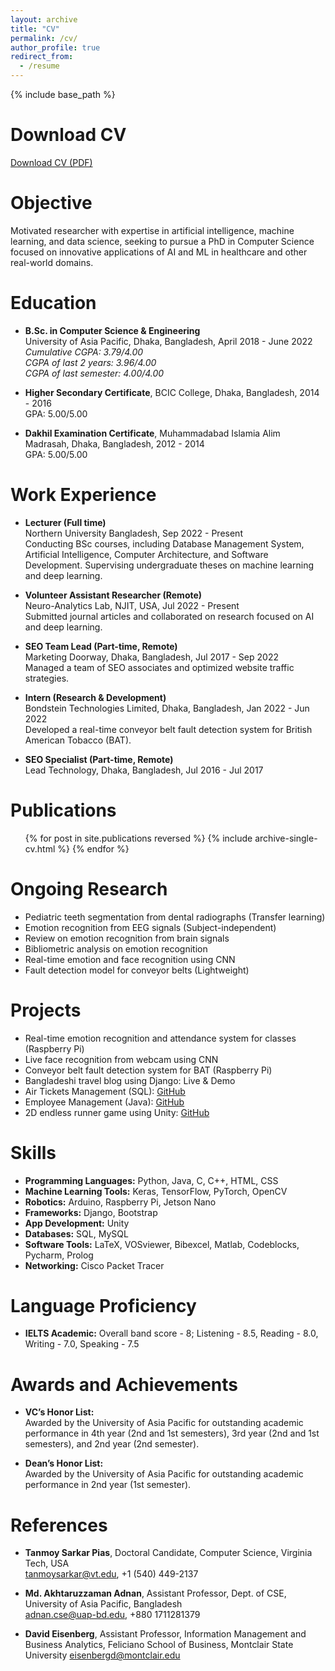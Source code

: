 ```yaml
---
layout: archive
title: "CV"
permalink: /cv/
author_profile: true
redirect_from:
  - /resume
---
```


{% include base_path %}

# Download CV

<a href="https://rummanprodhan.github.io/files/Resume_Rumman.pdf" class="btn btn-primary" download>Download CV (PDF)</a>


# Objective
Motivated researcher with expertise in artificial intelligence, machine learning, and data science, seeking to pursue a PhD in Computer Science focused on innovative applications of AI and ML in healthcare and other real-world domains.

# Education

* **B.Sc. in Computer Science & Engineering**  
  University of Asia Pacific, Dhaka, Bangladesh, April 2018 - June 2022  
  *Cumulative CGPA: 3.79/4.00*  
  *CGPA of last 2 years: 3.96/4.00*  
  *CGPA of last semester: 4.00/4.00*

* **Higher Secondary Certificate**, BCIC College, Dhaka, Bangladesh, 2014 - 2016  
  GPA: 5.00/5.00

* **Dakhil Examination Certificate**, Muhammadabad Islamia Alim Madrasah, Dhaka, Bangladesh, 2012 - 2014  
  GPA: 5.00/5.00

# Work Experience
* **Lecturer (Full time)**  
  Northern University Bangladesh, Sep 2022 - Present  
  Conducting BSc courses, including Database Management System, Artificial Intelligence, Computer Architecture, and Software Development. Supervising undergraduate theses on machine learning and deep learning.

* **Volunteer Assistant Researcher (Remote)**  
  Neuro-Analytics Lab, NJIT, USA, Jul 2022 - Present  
  Submitted journal articles and collaborated on research focused on AI and deep learning.

* **SEO Team Lead (Part-time, Remote)**  
  Marketing Doorway, Dhaka, Bangladesh, Jul 2017 - Sep 2022  
  Managed a team of SEO associates and optimized website traffic strategies.

* **Intern (Research & Development)**  
  Bondstein Technologies Limited, Dhaka, Bangladesh, Jan 2022 - Jun 2022  
  Developed a real-time conveyor belt fault detection system for British American Tobacco (BAT).

* **SEO Specialist (Part-time, Remote)**  
  Lead Technology, Dhaka, Bangladesh, Jul 2016 - Jul 2017

# Publications
<ul>{% for post in site.publications reversed %}  
    {% include archive-single-cv.html %}  
  {% endfor %}</ul>

# Ongoing Research
* Pediatric teeth segmentation from dental radiographs (Transfer learning)
* Emotion recognition from EEG signals (Subject-independent)
* Review on emotion recognition from brain signals
* Bibliometric analysis on emotion recognition
* Real-time emotion and face recognition using CNN
* Fault detection model for conveyor belts (Lightweight)

# Projects
* Real-time emotion recognition and attendance system for classes (Raspberry Pi)
* Live face recognition from webcam using CNN
* Conveyor belt fault detection system for BAT (Raspberry Pi)
* Bangladeshi travel blog using Django: Live & Demo
* Air Tickets Management (SQL): [GitHub](https://github.com/rumman153/Database/tree/master/Airport%20Ticket%20Management)
* Employee Management (Java): [GitHub](https://github.com/rumman153/Java/tree/master/Employee)
* 2D endless runner game using Unity: [GitHub](https://github.com/rumman153/Computer-Graphics/tree/main/Stay%20Safe)

# Skills
* **Programming Languages:** Python, Java, C, C++, HTML, CSS  
* **Machine Learning Tools:** Keras, TensorFlow, PyTorch, OpenCV  
* **Robotics:** Arduino, Raspberry Pi, Jetson Nano  
* **Frameworks:** Django, Bootstrap  
* **App Development:** Unity  
* **Databases:** SQL, MySQL  
* **Software Tools:** LaTeX, VOSviewer, Bibexcel, Matlab, Codeblocks, Pycharm, Prolog  
* **Networking:** Cisco Packet Tracer

# Language Proficiency
* **IELTS Academic:** Overall band score - 8; Listening - 8.5, Reading - 8.0, Writing - 7.0, Speaking - 7.5

# Awards and Achievements
* **VC’s Honor List:**  
  Awarded by the University of Asia Pacific for outstanding academic performance in 4th year (2nd and 1st semesters), 3rd year (2nd and 1st semesters), and 2nd year (2nd semester).

* **Dean’s Honor List:**  
  Awarded by the University of Asia Pacific for outstanding academic performance in 2nd year (1st semester).


# References
* **Tanmoy Sarkar Pias**, Doctoral Candidate, Computer Science, Virginia Tech, USA  
  tanmoysarkar@vt.edu, +1 (540) 449-2137  

* **Md. Akhtaruzzaman Adnan**, Assistant Professor, Dept. of CSE, University of Asia Pacific, Bangladesh  
  adnan.cse@uap-bd.edu, +880 1711281379

* **David Eisenberg**, Assistant Professor, Information Management and Business Analytics, Feliciano School of Business, Montclair State University 
eisenbergd@montclair.edu  